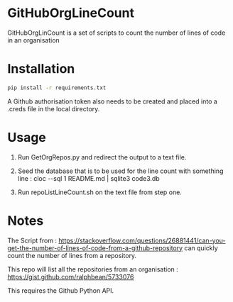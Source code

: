 # GitHubOrgLineCount
GitHubOrgLinCount is a set of scripts to count the number of lines of code in an organisation

# Installation

```bash
pip install -r requirements.txt
```

A Github authorisation token also needs to be created and placed into a .creds file in the local directory. 

# Usage

1. Run GetOrgRepos.py and redirect the output to a text file. 

2. Seed the database that is to be used for the line count with something line : 
    cloc --sql 1 README.md | sqlite3 code3.db

2. Run repoListLineCount.sh on the text file from step one. 


# Notes

The Script from : https://stackoverflow.com/questions/26881441/can-you-get-the-number-of-lines-of-code-from-a-github-repository can quickly count the number of lines from a repository.

This repo will list all the repositories from an organisation : 
https://gist.github.com/ralphbean/5733076

This requires the Github Python API.

